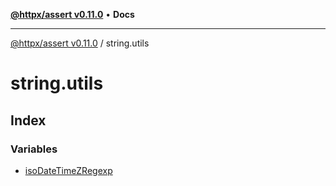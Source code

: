 [**@httpx/assert v0.11.0**](../README.md) • **Docs**

***

[@httpx/assert v0.11.0](../README.md) / string.utils

# string.utils

## Index

### Variables

- [isoDateTimeZRegexp](variables/isoDateTimeZRegexp.md)
